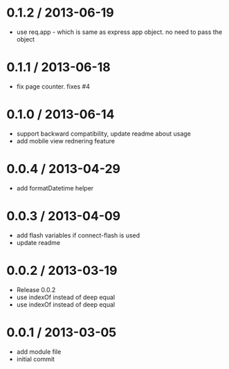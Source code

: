 
0.1.2 / 2013-06-19 
==================

  * use req.app - which is same as express app object. no need to pass the  object

0.1.1 / 2013-06-18 
==================

  * fix page counter. fixes #4

0.1.0 / 2013-06-14 
==================

  * support backward compatibility, update readme about usage
  * add mobile view rednering feature

0.0.4 / 2013-04-29 
==================

  * add formatDatetime helper

0.0.3 / 2013-04-09 
==================

  * add flash variables if connect-flash is used
  * update readme

0.0.2 / 2013-03-19 
==================

  * Release 0.0.2
  * use indexOf instead of deep equal
  * use indexOf instead of deep equal

0.0.1 / 2013-03-05 
==================

  * add module file
  * initial commit
